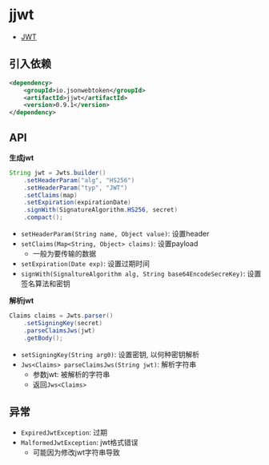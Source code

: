 # jjwt

- [JWT](../Network/Http_Token.md#jwt)

## 引入依赖

```xml
<dependency>
    <groupId>io.jsonwebtoken</groupId>
    <artifactId>jjwt</artifactId>
    <version>0.9.1</version>
</dependency>
```

## API

**生成jwt**

```java
String jwt = Jwts.builder()
    .setHeaderParam("alg", "HS256")
    .setHeaderParam("typ", "JWT")
    .setClaims(map)
    .setExpiration(expirationDate)
    .signWith(SignatureAlgorithm.HS256, secret)
    .compact();
```

- `setHeaderParam(String name, Object value)`: 设置header
- `setClaims(Map<String, Object> claims)`: 设置payload
  - 一般为要传输的数据
- `setExpiration(Date exp)`: 设置过期时间
- `signWith(SignaltureAlgorithm alg, String base64EncodeSecreKey)`: 设置签名算法和密钥

**解析jwt**

```java
Claims claims = Jwts.parser()
    .setSigningKey(secret)
    .parseClaimsJws(jwt)
    .getBody();
```

- `setSigningKey(String arg0)`: 设置密钥, 以何种密钥解析
- `Jws<Claims> parseClaimsJws(String jwt)`: 解析字符串
  - 参数jwt: 被解析的字符串
  - 返回`Jws<Claims>`

## 异常

- `ExpiredJwtException`: 过期
- `MalformedJwtException`: jwt格式错误
  - 可能因为修改jwt字符串导致
